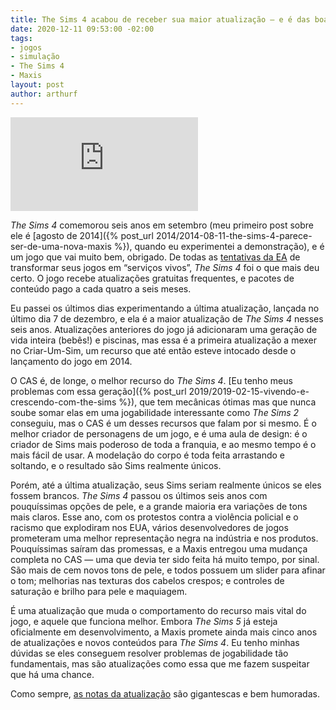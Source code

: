 ```yaml
---
title: The Sims 4 acabou de receber sua maior atualização — e é das boas
date: 2020-12-11 09:53:00 -02:00
tags:
- jogos
- simulação
- The Sims 4
- Maxis
layout: post
author: arthurf
---
```


<iframe class="full-width" src="https://www.youtube.com/embed/5k0KkN6PGyg" frameborder="0" allow="accelerometer; autoplay; clipboard-write; encrypted-media; gyroscope; picture-in-picture" allowfullscreen></iframe>

*The Sims 4* comemorou seis anos em setembro (meu primeiro post sobre ele é [agosto de 2014]({% post_url 2014/2014-08-11-the-sims-4-parece-ser-de-uma-nova-maxis %}), quando eu experimentei a demonstração), e é um jogo que vai muito bem, obrigado. De todas as [tentativas da EA](https://kotaku.com/bioware-plans-a-substantial-reinvention-of-anthem-1841577386) de transformar seus jogos em “serviços vivos”, *The Sims 4* foi o que mais deu certo. O jogo recebe atualizações gratuitas frequentes, e pacotes de conteúdo pago a cada quatro a seis meses.

Eu passei os últimos dias experimentando a última atualização, lançada no último dia 7 de dezembro, e ela é a maior atualização de *The Sims 4* nesses seis anos. Atualizações anteriores do jogo já adicionaram uma geração de vida inteira (bebês!) e piscinas, mas essa é a primeira atualização a mexer no Criar-Um-Sim, um recurso que até então esteve intocado desde o lançamento do jogo em 2014.

O CAS é, de longe, o melhor recurso do *The Sims 4*. [Eu tenho meus problemas com essa geração]({% post_url 2019/2019-02-15-vivendo-e-crescendo-com-the-sims %}), que tem mecânicas ótimas mas que nunca soube somar elas em uma jogabilidade interessante como *The Sims 2* conseguiu, mas o CAS é um desses recursos que falam por si mesmo. É o melhor criador de personagens de um jogo, e é uma aula de design: é o criador de Sims mais poderoso de toda a franquia, e ao mesmo tempo é o mais fácil de usar. A modelação do corpo é toda feita arrastando e soltando, e o resultado são Sims realmente únicos.

Porém, até a última atualização, seus Sims seriam realmente únicos se eles fossem brancos. *The Sims 4* passou os últimos seis anos com pouquíssimas opções de pele, e a grande maioria era variações de tons mais claros. Esse ano, com os protestos contra a violência policial e o racismo que explodiram nos EUA, vários desenvolvedores de jogos prometeram uma melhor representação negra na indústria e nos produtos. Pouquíssimas saíram das promessas, e a Maxis entregou uma mudança completa no CAS — uma que devia ter sido feita há muito tempo, por sinal. São mais de cem novos tons de pele, e todos possuem um slider para afinar o tom; melhorias nas texturas dos cabelos crespos; e controles de saturação e brilho para pele e maquiagem.

É uma atualização que muda o comportamento do recurso mais vital do jogo, e aquele que funciona melhor. Embora *The Sims 5* já esteja oficialmente em desenvolvimento, a Maxis promete ainda mais cinco anos de atualizações e novos conteúdos para *The Sims 4*. Eu tenho minhas dúvidas se eles conseguem resolver problemas de jogabilidade tão fundamentais, mas são atualizações como essa que me fazem suspeitar que há uma chance.

Como sempre, [as notas da atualização](https://www.ea.com/games/the-sims/the-sims-4/news/update-notes-dec-07-2020) são gigantescas e bem humoradas.
